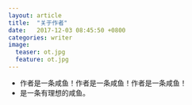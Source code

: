 ```yaml
---
layout: article
title:  "关于作者"
date:   2017-12-03 08:45:50 +0800
categories: writer
image:
  teaser: ot.jpg
  feature: ot.jpg
---
```


- 作者是一条咸鱼！作者是一条咸鱼！作者是一条咸鱼！
- 是一条有理想的咸鱼。